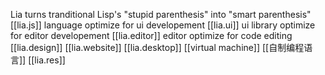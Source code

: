 Lia turns tranditional Lisp's "stupid parenthesis" into "smart parenthesis"
[[lia.js]] language optimize for ui developement
[[lia.ui]] ui library  optimize for editor developement
[[lia.editor]] editor optimize for code editing
[[lia.design]]
[[lia.website]]
[[lia.desktop]]
[[virtual machine]]
[[自制编程语言]]
[[lia.res]]
